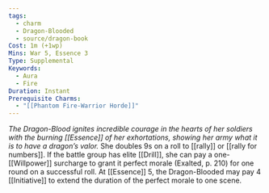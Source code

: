 ```yaml
---
tags:
  - charm
  - Dragon-Blooded
  - source/dragon-book
Cost: 1m (+1wp)
Mins: War 5, Essence 3
Type: Supplemental
Keywords:
  - Aura
  - Fire
Duration: Instant
Prerequisite Charms:
  - "[[Phantom Fire-Warrior Horde]]"
---
```

*The Dragon-Blood ignites incredible courage in the hearts of her soldiers with the burning [[Essence]] of her exhortations, showing her army what it is to have a dragon’s valor.*
She doubles 9s on a roll to [[rally]] or [[rally for numbers]]. If the battle group has elite [[Drill]], she can pay a one-[[Willpower]] surcharge to grant it perfect morale (Exalted, p. 210) for one round on a successful roll. At [[Essence]] 5, the Dragon-Blooded may pay 4 [[Initiative]] to extend the duration of the perfect morale to one scene.